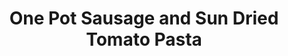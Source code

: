 ---
source_url: https://www.budgetbytes.com/one-pot-sausage-sun-dried-tomato-pasta/
slug: one-pot-sausage-and-sun-dried-tomato-pasta
title: One Pot Sausage and Sun Dried Tomato Pasta
date_added: '2022-11-23'
description: This One Pot Sausage and Sun Dried Tomato Pasta cooks quickly and in
  one skillet so that no flavor is lost! Make dinner fast, easy, and delicious.
servings: 4 serving(s)
prep_time: 5 Minutes
cook_time: 25 Minutes
total_time: 30 Minutes
categories: ''
tags: ''
ingredients:
- 8 oz sweet Italian sausage ($2.00)
- 1 Tbsp olive oil ($0.13)
- 2 cloves garlic, minced ($0.16)
- 1/2 lb frozen broccoli florets ($0.85)
- 2 cups chicken broth* ($0.28)
- 1/3 cup sun dried tomatoes ($1.00)
- 8 oz pasta (any small shape**) ($0.80)
- Pinch of red pepper (optional) ($0.02)
- 1/4 cup grated Parmesan ($0.41)
directions:
- Add the olive oil and sausage to the skillet and cook over medium heat until browned.
  If using links, cook them until browned on the outside and firm enough to slice,
  then slice into medallions, return to the skillet, and brown on both sides. Transfer
  the cooked sausage to a clean bowl and drain off all but about 1 Tbsp fat from the
  skillet.
- Add the minced garlic and frozen broccoli florets to the skillet. Sauté over medium
  heat for 3-5 minutes, or just until the broccoli is bright green and no longer frozen.
  Transfer the broccoli florets to the bowl with the sausage.
- Add the chicken broth to the skillet and stir or whisk to dissolve the browned bits
  off the bottom of the skillet. Slice the sun dried tomatoes into strips and add
  them to the broth with the pasta and a pinch of red pepper flakes. Stir, place a
  lid on top, and turn the heat up to medium high. When the broth begins to boil,
  give the skillet a quick stir, replace the lid, and turn the heat down to low or
  just above low so that the broth maintains a simmer.
- Simmer the pasta and sun dried tomatoes for about 7 minutes, stirring every couple
  of minutes, or until the pasta is tender and most of the liquid is absorbed. If
  the pasta becomes tender before all the broth has been absorbed, simply let it simmer
  for the last couple of minutes without the lid.
- Once the pasta is tender and only a small amount of thickened liquid remains in
  the bottom of the skillet, add the cooked sausage and broccoli back to the pasta.
  Stir to combine and sprinkle the grated Parmesan over top. Serve immediately.
---